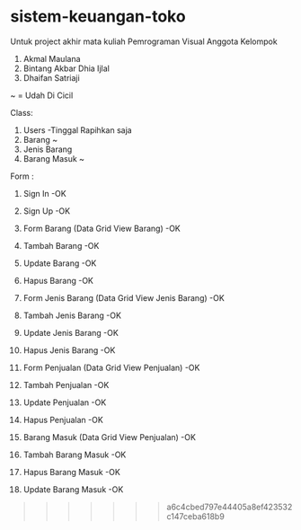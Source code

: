 # sistem-keuangan-toko
Untuk project akhir mata kuliah Pemrograman Visual
Anggota Kelompok
1. Akmal Maulana
2. Bintang Akbar Dhia Ijlal
3. Dhaifan Satriaji

~ = Udah Di Cicil

Class:
1.	Users -Tinggal Rapihkan saja
2.	Barang ~
3.	Jenis Barang
4.	Barang Masuk ~

Form : 
1.	Sign In -OK
2.	Sign Up -OK

3.	Form Barang (Data Grid View Barang) -OK
4.	Tambah Barang -OK
5.	Update Barang -OK
6.	Hapus Barang -OK

7.	Form Jenis Barang (Data Grid View Jenis Barang) -OK
8.	Tambah Jenis Barang -OK
9.	Update Jenis Barang -OK
10.	Hapus Jenis Barang -OK

11.	Form Penjualan (Data Grid View Penjualan) -OK
12.	Tambah Penjualan -OK
13.	Update Penjualan -OK
14.	Hapus Penjualan -OK

15.	Barang Masuk (Data Grid View Penjualan) -OK
16.	Tambah Barang Masuk -OK
17.	Hapus Barang Masuk -OK
18.	Update Barang Masuk -OK
>>>>>>> a6c4cbed797e44405a8ef423532c147ceba618b9
